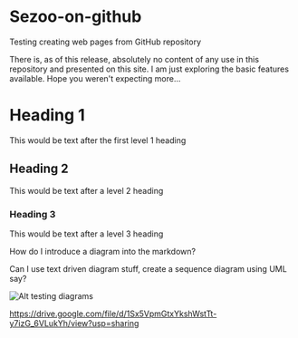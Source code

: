 # Sezoo-on-github
Testing creating web pages from GitHub repository 

There is, as of this release, absolutely no content of any use in this repository and presented on this site. I am just exploring the basic features available. Hope you weren't expecting more...

# Heading 1
This would be text after the first level 1 heading
## Heading 2
This would be text after a level 2 heading
### Heading 3
This would be text after a level 3 heading

How do I introduce a diagram into the markdown?

Can I use text driven diagram stuff, create a sequence diagram using UML say?

![Alt testing diagrams](https://drive.google.com/file/d/1Sx5VpmGtxYkshWstTt-y7izG_6VLukYh/view?usp=sharing)

https://drive.google.com/file/d/1Sx5VpmGtxYkshWstTt-y7izG_6VLukYh/view?usp=sharing
